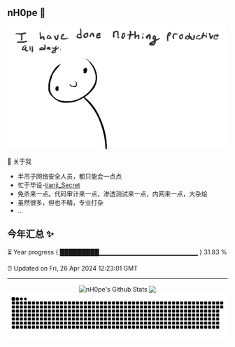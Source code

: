 
## nH0pe  👋
<p align="center"><img src="https://github.com/guxiatongxue/guxiatongxue/blob/main/gif/RThN0hOS2GO4M.gif" /></p>

🌱 关于我
- 半吊子网络安全人员，都只能会一点点
- 忙于毕设-[tianji_Secret](https://github.com/guxiatongxue/tianji_Secret)
- 免杀来一点。代码审计来一点，渗透测试来一点，内网来一点，大杂烩
- 虽然很多，但也不精，专业打杂
- ...
</a>


## 今年汇总 ✨

⏳ Year progress { █████████▁▁▁▁▁▁▁▁▁▁▁▁▁▁▁▁▁▁▁▁▁ } 31.83 %

⏰ Updated on Fri, 26 Apr 2024 12:23:01 GMT

---
<p align="center">
<img align="center" src="https://github-readme-stats-six-plum-27.vercel.app/api?username=guxiatongxue&show_icons=true&count_private=true&include_all_commits=true&line_height=21" alt="nH0pe's Github Stats" />
<img align="center" src="https://github-readme-stats-six-plum-27.vercel.app/api/top-langs/?username=guxiatongxue&hide_langs_below=1&theme=default&line_height=27&layout=compact" />
<picture>
<source media="(prefers-color-scheme: dark)" srcset="https://raw.githubusercontent.com/guxiatongxue/guxiatongxue/output/github-contribution-grid-snake-dark.svg">
<source media="(prefers-color-scheme: light)" srcset="https://raw.githubusercontent.com/guxiatongxue/guxiatongxue/output/github-contribution-grid-snake.svg">
<img alt="github contribution grid snake animation" src="https://raw.githubusercontent.com/guxiatongxue/guxiatongxue/output/github-contribution-grid-snake.svg">
</picture>
</p>

